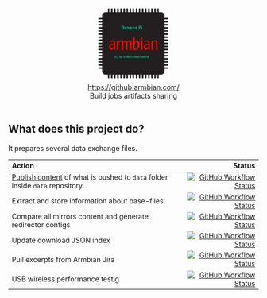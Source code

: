 <p align="center">
  <a href="#build-framework">
   <img src="https://raw.githubusercontent.com/armbian/build/master/.github/armbian-logo.png" alt="Armbian logo" width="144">
  </a><br>
  <a href=https://github.armbian.com/>https://github.armbian.com/</a>
  <br> 
  Build jobs artifacts sharing
  <br>
<br>
</p>

## What does this project do?

It prepares several data exchange files.

| Action  | Status  |
|:--|---:|
| [Publish content](https://github.armbian.com/) of what is pushed to `data` folder inside `data` repository.  |  <a href=https://github.com/armbian/armbian.github.io/actions/workflows/directory-listing.yml><img alt="GitHub Workflow Status" src="https://img.shields.io/github/actions/workflow/status/armbian/armbian.github.io/directory-listing.yml?logo=githubactions&label=Status&style=for-the-badge&branch=main"></a>  |
| Extract and store information about base-files. | <a href=https://github.com/armbian/armbian.github.io/actions/workflows/generate-base-files-info-json.yml><img alt="GitHub Workflow Status" src="https://img.shields.io/github/actions/workflow/status/armbian/armbian.github.io/generate-base-files-info-json.yml?logo=githubactions&label=Status&style=for-the-badge&branch=main"></a> | 
| Compare all mirrors content and generate redirector configs | <a href=https://github.com/armbian/armbian.github.io/actions/workflows/generate-redirector-config.yml><img alt="GitHub Workflow Status" src="https://img.shields.io/github/actions/workflow/status/armbian/armbian.github.io/generate-redirector-config.yml?logo=githubactions&label=Status&style=for-the-badge&branch=main"></a> | 
| Update download JSON index|<a href=https://github.com/armbian/armbian.github.io/actions/workflows/generate-web-index.yml><img alt="GitHub Workflow Status" src="https://img.shields.io/github/actions/workflow/status/armbian/armbian.github.io/generate-web-index.yml?logo=githubactions&label=Status&style=for-the-badge&branch=main"></a>|
| Pull excerpts from Armbian Jira|<a href=https://github.com/armbian/armbian.github.io/actions/workflows/generate-jira-excerpt.yml><img alt="GitHub Workflow Status" src="https://img.shields.io/github/actions/workflow/status/armbian/armbian.github.io/generate-jira-excerpt.yml?logo=githubactions&label=Status&style=for-the-badge&branch=main"></a>|
| USB wireless performance testig |<a href=https://github.com/armbian/armbian.github.io/actions/workflows/usb-wireless-autotest.yml><img alt="GitHub Workflow Status" src="https://img.shields.io/github/actions/workflow/status/armbian/armbian.github.io/usb-wireless-autotest.yml?logo=githubactions&label=Status&style=for-the-badge&branch=main"></a>|
